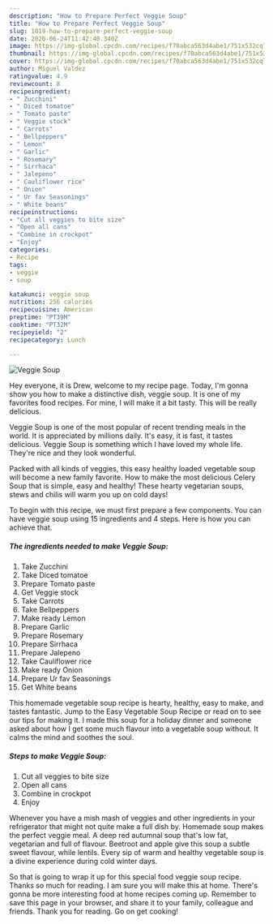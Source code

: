 ```yaml
---
description: "How to Prepare Perfect Veggie Soup"
title: "How to Prepare Perfect Veggie Soup"
slug: 1019-how-to-prepare-perfect-veggie-soup
date: 2020-06-24T11:42:40.340Z
image: https://img-global.cpcdn.com/recipes/f70abca563d4abe1/751x532cq70/veggie-soup-recipe-main-photo.jpg
thumbnail: https://img-global.cpcdn.com/recipes/f70abca563d4abe1/751x532cq70/veggie-soup-recipe-main-photo.jpg
cover: https://img-global.cpcdn.com/recipes/f70abca563d4abe1/751x532cq70/veggie-soup-recipe-main-photo.jpg
author: Miguel Valdez
ratingvalue: 4.9
reviewcount: 8
recipeingredient:
- " Zucchini"
- " Diced tomatoe"
- " Tomato paste"
- " Veggie stock"
- " Carrots"
- " Bellpeppers"
- " Lemon"
- " Garlic"
- " Rosemary"
- " Sirrhaca"
- " Jalepeno"
- " Cauliflower rice"
- " Onion"
- " Ur fav Seasonings"
- " White beans"
recipeinstructions:
- "Cut all veggies to bite size"
- "Open all cans"
- "Combine in crockpot"
- "Enjoy"
categories:
- Recipe
tags:
- veggie
- soup

katakunci: veggie soup 
nutrition: 256 calories
recipecuisine: American
preptime: "PT39M"
cooktime: "PT32M"
recipeyield: "2"
recipecategory: Lunch

---
```



![Veggie Soup](https://img-global.cpcdn.com/recipes/f70abca563d4abe1/751x532cq70/veggie-soup-recipe-main-photo.jpg)

Hey everyone, it is Drew, welcome to my recipe page. Today, I'm gonna show you how to make a distinctive dish, veggie soup. It is one of my favorites food recipes. For mine, I will make it a bit tasty. This will be really delicious.

Veggie Soup is one of the most popular of recent trending meals in the world. It is appreciated by millions daily. It's easy, it is fast, it tastes delicious. Veggie Soup is something which I have loved my whole life. They're nice and they look wonderful.

Packed with all kinds of veggies, this easy healthy loaded vegetable soup will become a new family favorite. How to make the most delicious Celery Soup that is simple, easy and healthy! These hearty vegetarian soups, stews and chilis will warm you up on cold days!


To begin with this recipe, we must first prepare a few components. You can have veggie soup using 15 ingredients and 4 steps. Here is how you can achieve that.

<!--inarticleads1-->

##### The ingredients needed to make Veggie Soup:

1. Take  Zucchini
1. Take  Diced tomatoe
1. Prepare  Tomato paste
1. Get  Veggie stock
1. Take  Carrots
1. Take  Bellpeppers
1. Make ready  Lemon
1. Prepare  Garlic
1. Prepare  Rosemary
1. Prepare  Sirrhaca
1. Prepare  Jalepeno
1. Take  Cauliflower rice
1. Make ready  Onion
1. Prepare  Ur fav Seasonings
1. Get  White beans


This homemade vegetable soup recipe is hearty, healthy, easy to make, and tastes fantastic. Jump to the Easy Vegetable Soup Recipe or read on to see our tips for making it. I made this soup for a holiday dinner and someone asked about how I get some much flavour into a vegetable soup without. It calms the mind and soothes the soul. 

<!--inarticleads2-->

##### Steps to make Veggie Soup:

1. Cut all veggies to bite size
1. Open all cans
1. Combine in crockpot
1. Enjoy


Whenever you have a mish mash of veggies and other ingredients in your refrigerator that might not quite make a full dish by. Homemade soup makes the perfect veggie meal. A deep red autumnal soup that&#39;s low fat, vegetarian and full of flavour. Beetroot and apple give this soup a subtle sweet flavour, while lentils. Every sip of warm and healthy vegetable soup is a divine experience during cold winter days. 

So that is going to wrap it up for this special food veggie soup recipe. Thanks so much for reading. I am sure you will make this at home. There's gonna be more interesting food at home recipes coming up. Remember to save this page in your browser, and share it to your family, colleague and friends. Thank you for reading. Go on get cooking!

